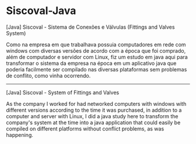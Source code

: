 # Siscoval-Java
[Java] Siscoval - Sistema de Conexões e Válvulas (Fittings and Valves System)

Como na empresa em que trabalhava possuia computadores em rede com windows com diversas versões de acordo com a época que foi comprado, além de computador e servidor com Linux, fiz um estudo em java aqui para transformar o sistema da empresa na época em um aplicativo java que poderia facilmente ser compilado nas diversas plataformas sem problemas de conflito, como vinha ocorrendo.

-----------------------------------------------
[Java] Siscoval - System of Fittings and Valves

As the company I worked for had networked computers with windows with different versions according to the time it was purchased, in addition to a computer and server with Linux, I did a java study here to transform the company's system at the time into a java application that could easily be compiled on different platforms without conflict problems, as was happening.
